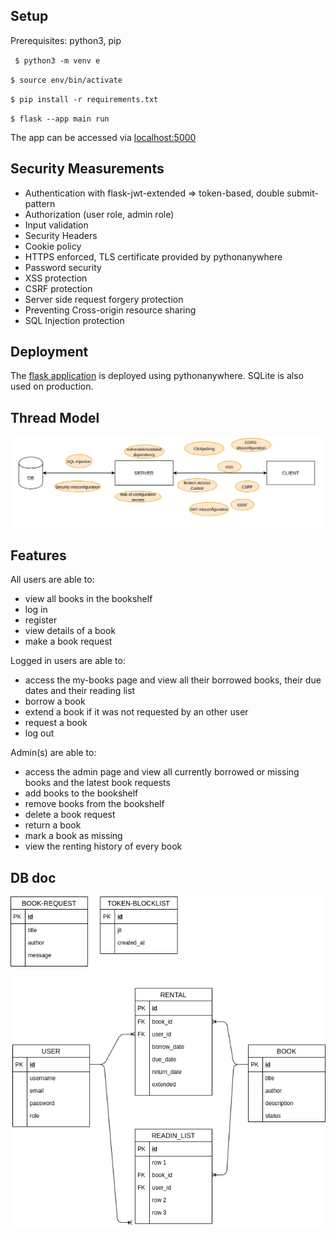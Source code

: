## Setup

Prerequisites: python3, pip

` $ python3 -m venv e`

`$ source env/bin/activate`

`$ pip install -r requirements.txt`

`$ flask --app main run`

The app can be accessed via [localhost:5000](localhost:5000)


## Security Measurements

- Authentication with flask-jwt-extended => token-based, double submit-pattern
- Authorization (user role, admin role)
- Input validation
- Security Headers
- Cookie policy
- HTTPS enforced, TLS certificate provided by pythonanywhere
- Password security
- XSS protection
- CSRF protection
- Server side request forgery protection
- Preventing Cross-origin resource sharing
- SQL Injection protection


## Deployment

The [flask application](emely3h.pythonanywhere.com) is deployed using pythonanywhere. SQLite is also used on production.

## Thread Model

![thread model](docs/thread_model.png "Thread Model")


## Features

  All users are able to:
  - view all books in the bookshelf
  - log in
  - register
  - view details of a book
  - make a book request
  
  Logged in users are able to:
  - access the my-books page and view all their borrowed books, their due dates and their reading list
  - borrow a book
  - extend a book if it was not requested by an other user
  - request a book
  - log out
  
  Admin(s) are able to:
  - access the admin page and view all currently borrowed or missing books and the latest book requests
  - add books to the bookshelf
  - remove books from the bookshelf
  - delete a book request
  - return a book
  - mark a book as missing
  - view the renting history of every book

## DB doc

![db schema](docs/db_schema.png "DB Schema")



